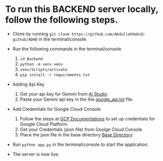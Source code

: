 # To run this BACKEND server locally, follow the following steps. 

- Clone by running  `git clone https://github.com/AbdullahHabib-github/ADHD` in the terminal/console.
- Run the following commands in the terminal/console
    1. `cd Backend`
    2. `python -m venv venv`
    3. `venv/Scripts/activate`
    4. `pip install -r requirements.txt`
- Adding Api Key
    1. Get your api key for Gemini from [Ai Studio](https://aistudio.google.com/app/apikey)
    2. Paste your Gemini api key in the the [google_api.txt](https://github.com/AbdullahHabib-github/ADHD/Backend/google_api.txt) file.

- Add Credentials for Google Cloud Console
    1. Follow the steps at [GCP Documentations](https://cloud.google.com/docs/authentication/provide-credentials-adc#local-dev) to set up credentials for Google Cloud Platform.
    2. Get your Credentials (json file) from Goolge Cloud Console.
    3. Place the json file in the base directory [Base Directory](https://github.com/AbdullahHabib-github/ADHD/Backend)
- Run `python app.py` in  the terminal/console to start the application.
- The server is now live.